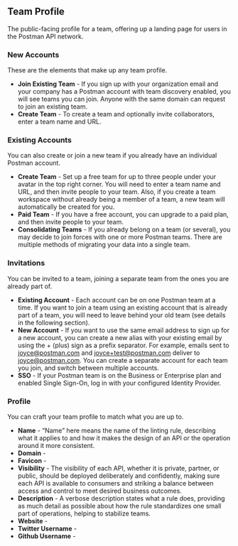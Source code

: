 ## Team Profile 
The public-facing profile for a team, offering up a landing page for users in the Postman API network. 

### New Accounts 
These are the elements that make up any team profile. 

- **Join Existing Team** - If you sign up with your organization email and your company has a Postman account with team discovery enabled, you will see teams you can join. Anyone with the same domain can request to join an existing team. 
- **Create Team** - To create a team and optionally invite collaborators, enter a team name and URL. 
 
### Existing Accounts 
You can also create or join a new team if you already have an individual Postman account. 

- **Create Team** - Set up a free team for up to three people under your avatar in the top right corner. You will need to enter a team name and URL, and then invite people to your team. Also, if you create a team workspace without already being a member of a team, a new team will automatically be created for you. 
- **Paid Team** - If you have a free account, you can upgrade to a paid plan, and then invite people to your team. 
- **Consolidating Teams** - If you already belong on a team (or several), you may decide to join forces with one or more Postman teams. There are multiple methods of migrating your data into a single team. 
 
### Invitations 
You can be invited to a team, joining a separate team from the ones you are already part of. 

- **Existing Account** - Each account can be on one Postman team at a time. If you want to join a team using an existing account that is already part of a team, you will need to leave behind your old team (see details in the following section). 
- **New Account** -  If you want to use the same email address to sign up for a new account, you can create a new alias with your existing email by using the + (plus) sign as a prefix separator. For example, emails sent to joyce@postman.com and joyce+test@postman.com deliver to joyce@postman.com. You can create a separate account for each team you join, and switch between multiple accounts. 
- **SSO** - If your Postman team is on the Business or Enterprise plan and enabled Single Sign-On, log in with your configured Identity Provider. 
 
### Profile 
You can craft your team profile to match what you are up to. 

- **Name** - “Name” here means the name of the linting rule, describing what it applies to and how it makes the design of an API or the operation around it more consistent. 
- **Domain** -  
- **Favicon** -  
- **Visibility** - The visibility of each API, whether it is private, partner, or public, should be deployed deliberately and confidently, making sure each API is available to consumers and striking a balance between access and control to meet desired business outcomes. 
- **Description** - A verbose description states what a rule does, providing as much detail as possible about how the rule standardizes one small part of operations, helping to stabilize teams. 
- **Website** -  
- **Twitter Username** -  
- **Github Username** -  
 
 
